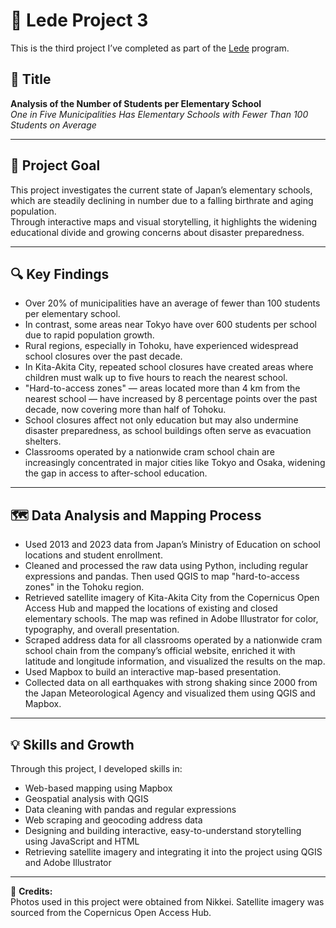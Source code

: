 # 🏫 Lede Project 3

This is the third project I’ve completed as part of the [Lede](https://yuta-uebayashi.github.io/Lede-Project3/) program.

## 📌 Title

**Analysis of the Number of Students per Elementary School**  
_One in Five Municipalities Has Elementary Schools with Fewer Than 100 Students on Average_

---

## 🎯 Project Goal

This project investigates the current state of Japan’s elementary schools, which are steadily declining in number due to a falling birthrate and aging population.  
Through interactive maps and visual storytelling, it highlights the widening educational divide and growing concerns about disaster preparedness.

---

## 🔍 Key Findings

- Over 20% of municipalities have an average of fewer than 100 students per elementary school.
- In contrast, some areas near Tokyo have over 600 students per school due to rapid population growth.
- Rural regions, especially in Tohoku, have experienced widespread school closures over the past decade.
- In Kita-Akita City, repeated school closures have created areas where children must walk up to five hours to reach the nearest school.
- "Hard-to-access zones" — areas located more than 4 km from the nearest school — have increased by 8 percentage points over the past decade, now covering more than half of Tohoku.
- School closures affect not only education but may also undermine disaster preparedness, as school buildings often serve as evacuation shelters.
- Classrooms operated by a nationwide cram school chain are increasingly concentrated in major cities like Tokyo and Osaka, widening the gap in access to after-school education.

---

## 🗺️ Data Analysis and Mapping Process

- Used 2013 and 2023 data from Japan’s Ministry of Education on school locations and student enrollment.
- Cleaned and processed the raw data using Python, including regular expressions and pandas. Then used QGIS to map "hard-to-access zones" in the Tohoku region.
- Retrieved satellite imagery of Kita-Akita City from the Copernicus Open Access Hub and mapped the locations of existing and closed elementary schools. The map was refined in Adobe Illustrator for color, typography, and overall presentation.
- Scraped address data for all classrooms operated by a nationwide cram school chain from the company’s official website, enriched it with latitude and longitude information, and visualized the results on the map.
- Used Mapbox to build an interactive map-based presentation.
- Collected data on all earthquakes with strong shaking since 2000 from the Japan Meteorological Agency and visualized them using QGIS and Mapbox.

---

## 💡 Skills and Growth

Through this project, I developed skills in:

- Web-based mapping using Mapbox  
- Geospatial analysis with QGIS  
- Data cleaning with pandas and regular expressions  
- Web scraping and geocoding address data  
- Designing and building interactive, easy-to-understand storytelling using JavaScript and HTML  
- Retrieving satellite imagery and integrating it into the project using QGIS and Adobe Illustrator  

---

📸 **Credits:**  
Photos used in this project were obtained from Nikkei. Satellite imagery was sourced from the Copernicus Open Access Hub.